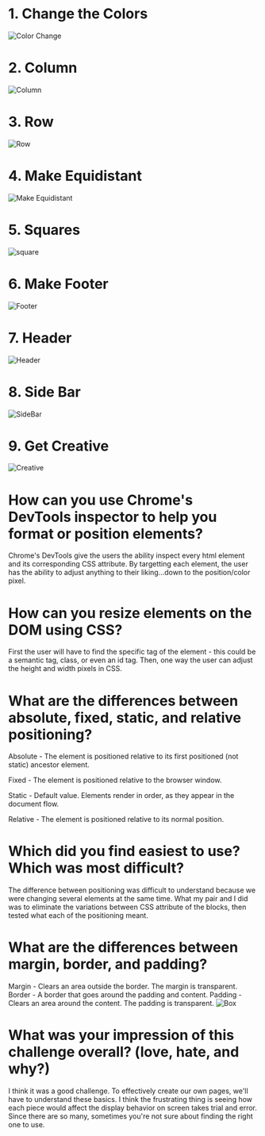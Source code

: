 # 1. Change the Colors
![Color Change](imgs/change_the_colors.jpg)

# 2. Column
![Column](imgs/column.jpg)

# 3. Row
![Row](imgs/row.jpg)

# 4. Make Equidistant
![Make Equidistant](imgs/equal_distance.png)

# 5. Squares
![square](imgs/square.png)

# 6. Make Footer
![Footer](imgs/footer.png)

# 7. Header
![Header](imgs/header.png)

# 8. Side Bar
![SideBar](imgs/sidebar.png)

# 9. Get Creative
![Creative](imgs/get_creative.jpg)


# How can you use Chrome's DevTools inspector to help you format or position elements?
Chrome's DevTools give the users the ability inspect every html element and its corresponding CSS attribute. By targetting each element, the user has the ability to adjust anything to their liking...down to the position/color pixel.

# How can you resize elements on the DOM using CSS?
First the user will have to find the specific tag of the element - this could be a semantic tag, class, or even an id tag. Then, one way the user can adjust the height and width pixels in CSS.

# What are the differences between absolute, fixed, static, and relative positioning?
Absolute - The element is positioned relative to its first positioned (not static) ancestor element.

Fixed - The element is positioned relative to the browser window.

Static - Default value. Elements render in order, as they appear in the document flow.

Relative - The element is positioned relative to its normal position.

# Which did you find easiest to use? Which was most difficult?
The difference between positioning was difficult to understand because we were changing several elements at the same time. What my pair and I did was to eliminate the variations between CSS attribute of the blocks, then tested what each of the positioning meant.

# What are the differences between margin, border, and padding?
Margin - Clears an area outside the border. The margin is transparent.
Border - A border that goes around the padding and content.
Padding - Clears an area around the content. The padding is transparent.
![Box](imgs/cssBox.png)

# What was your impression of this challenge overall? (love, hate, and why?)
I think it was a good challenge. To effectively create our own pages, we'll have to understand these basics. I think the frustrating thing is seeing how each piece would affect the display behavior on screen takes trial and error. Since there are so many, sometimes you're not sure about finding the right one to use.